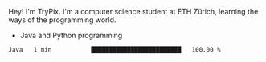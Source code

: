 Hey! I'm TryPix. I'm a computer science student at ETH Zürich, learning the ways of the programming world. 

- Java and Python programming


<!--START_SECTION:waka-->

```text
Java   1 min           █████████████████████████   100.00 %
```

<!--END_SECTION:waka-->
